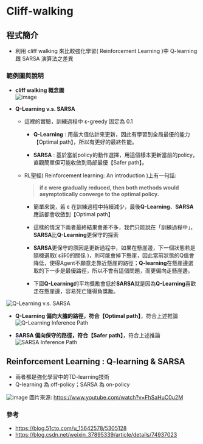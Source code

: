 # Cliff-walking
## 程式簡介
* 利用 cliff walking 來比較強化學習( Reinforcement Learning )中 Q-learning 跟 SARSA 演算法之差異

### 範例圖與說明
* **cliff walking 概念圖**  
![image](https://user-images.githubusercontent.com/93152909/210701183-d360d113-0a41-4dbc-88f7-6fa6fec7d8ac.png)

* **Q-Learning v.s.  SARSA**  
  * 這裡的實驗，訓練過程中 ε-greedy 固定為 0.1
    * **Q-Learning** : 用最大值估計來更新，因此有學習到全局最優的能力【Optimal path】，所以有更好的最終性能。
    
    * **SARSA** : 基於當前policy的動作選擇，用這個樣本更新當前的policy，直觀簡單但可能收斂到局部最優【Safer path】。

  * RL聖經( Reinforcement learning: An introduction )上有一句話: 
  
    > **if ε were gradually reduced, then both methods would asymptotically converge to the optimal policy.**
    
      * 簡單來說，若 ε 在訓練過程中持續減少，最後**Q-Learning**、**SARSA**應該都會收斂到【Optimal path】
      
      * 這樣的情況下兩者最終結果會差不多，我們只能說在「訓練過程中」，**SARSA**比**Q-Learning**更保守的探索
      * **SARSA**更保守的原因是更新過程中，如果在懸崖邊，下一個狀態若是隨機選取( ε非0的關係 )，則可能會掉下懸崖，因此當前狀態的Q值會降低，使得Agent不願意走靠近懸崖的路徑；**Q-learning**在懸崖邊選取的下一步是最優路徑，所以不會有這個問題，而更偏向走懸崖邊。
      * 下圖**Q-Learning**的平均獎勵會低於**SARSA**就是因為**Q-Learning**喜歡走在懸崖邊，容易死亡獲得負獎勵。

![Q-Learning v.s. SARSA](https://user-images.githubusercontent.com/93152909/210696601-66d77a5b-ae65-4520-b365-2a5838dec590.png)

* **Q-Learning 偏向大膽的路徑，符合【Optimal path】**，符合上述推論  
![Q-Learning Inference Path](https://user-images.githubusercontent.com/93152909/210696564-0e28d890-2a2e-44d0-8512-42402e5e8c37.png)

* **SARSA 偏向保守的路徑，符合【Safer path】**，符合上述推論  
![SARSA Inference Path](https://user-images.githubusercontent.com/93152909/210696583-2e80dd5c-05c7-4c78-a298-f9ed6d819c53.png)

## Reinforcement Learning : Q-learning & SARSA
* 兩者都是強化學習中的TD-learning技術
* Q-learning 為 off-policy；SARSA 為 on-policy

![image](https://user-images.githubusercontent.com/93152909/210693355-dd3889ea-b8a3-4721-814b-d408699e5983.png)
圖片來源: https://www.youtube.com/watch?v=FhSaHuC0u2M

### 參考
* https://blog.51cto.com/u_15642578/5305128
* https://blog.csdn.net/weixin_37895339/article/details/74937023
